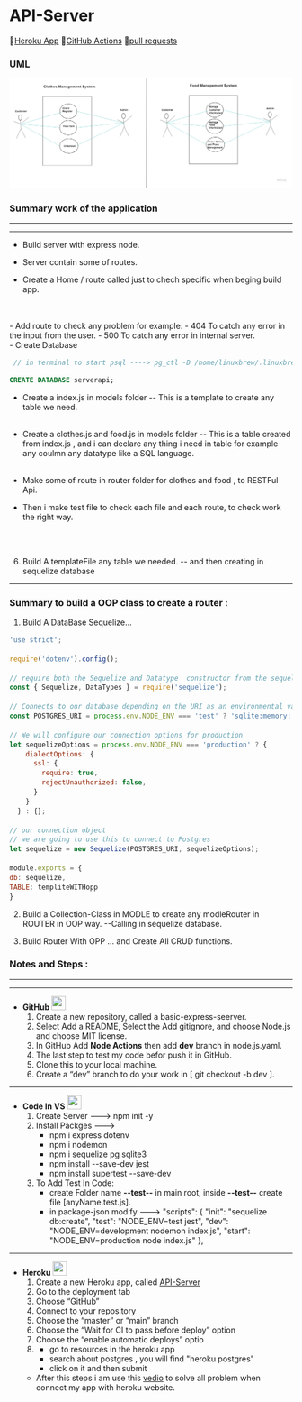 # **API-Server**
🔗[Heroku App](https://omarsawalmeh-api-server.herokuapp.com/)
🔗[GitHub Actions](https://github.com/OmarSawalmeh/api-server/actions)
🔗[pull requests](https://github.com/OmarSawalmeh/api-server/pulls)

### **UML**
![](./UML.jpg)

### **Summary work of the application**
---
---
- Build server with express node.

- Server contain some of routes.

- Create a Home / route called just to chech specific when beging build app.
<br/>
<br/>
- Add route to check any problem for example:
    - 404 To catch any error in the input from the user.
    - 500 To catch any error in internal server.  
<br/>
- Create Database

```js
 // in terminal to start psql ----> pg_ctl -D /home/linuxbrew/.linuxbrew/var/
```
 
```sql
CREATE DATABASE serverapi;   
```

- Create a index.js in models folder -- This is a template to create any table we need.
<br/><br/>

- Create a clothes.js and food.js in models folder -- This is a table created  from index.js , and i can declare any thing i need in table for example any coulmn any datatype like a SQL language.
<br/><br/>

- Make some of route in router folder for clothes and food , to RESTFul Api.

- Then i make test file to check each file and each route, to check work the right way.

<br/><br/>


6. Build A templateFile any table we needed.
	-- and then creating in sequelize database

---------------------------------------------------------------------------------------------------
### **Summary to build a OOP class to create a router :**
1. Build A DataBase Sequelize...
```js
'use strict';

require('dotenv').config();

// require both the Sequelize and Datatype  constructor from the sequelize package
const { Sequelize, DataTypes } = require('sequelize');

// Connects to our database depending on the URI as an environmental variable
const POSTGRES_URI = process.env.NODE_ENV === 'test' ? 'sqlite:memory:' : process.env.DATABASE_URL;

// We will configure our connection options for production
let sequelizeOptions = process.env.NODE_ENV === 'production' ? {
    dialectOptions: {
      ssl: {
        require: true,
        rejectUnauthorized: false,
      }
    }
  } : {};

// our connection object
// we are going to use this to connect to Postgres
let sequelize = new Sequelize(POSTGRES_URI, sequelizeOptions);

module.exports = {
db: sequelize,
TABLE: templiteWITHopp
}
```

2. Build a Collection-Class in MODLE to create any modleRouter in ROUTER in OOP way.
		--Calling in sequelize database.

3. Build Router With OPP ... and Create All CRUD functions.


### **Notes and Steps :**
---
---
- **GitHub** <img src="https://cdn-icons-png.flaticon.com/512/733/733553.png" width="25" height="25">
    1. Create a new repository, called a basic-express-seerver.
    2. Select Add a README, Select the Add gitignore, and choose Node.js and choose MIT license.
    3. In GitHub Add **Node Actions**  then add **dev** branch in node.js.yaml.
    4. The last step to test my code befor push it in GitHub.
    5. Clone this to your local machine.
    6. Create a “dev” branch to do your work in [ git checkout -b dev ].
---
- **Code In VS** <img src="https://cdn-icons-png.flaticon.com/512/906/906324.png" width="25" height="25">
    1. Create Server   ---> npm init -y
    2. Install Packges ---> 
        - npm i express dotenv
		- npm i nodemon
		- npm i sequelize pg sqlite3
		- npm install --save-dev jest
		- npm install supertest --save-dev
    3. To Add Test In Code:
        - create Folder name **--test--** in main root, inside **--test--** create file [anyName.test.js].
        - in package-json modify --->  "scripts": {
                                            "init": "sequelize db:create",
                                            "test": "NODE_ENV=test jest",
                                            "dev": "NODE_ENV=development nodemon index.js",
                                            "start": "NODE_ENV=production node index.js"
                                            },

---
- **Heroku** <img src="https://cdn-icons-png.flaticon.com/512/873/873120.png" width="25" height="25">
    1. Create a new Heroku app, called [API-Server](https://omarsawalmeh-api-server.herokuapp.com/)
    2. Go to the deployment tab
    3. Choose “GitHub”
    4. Connect to your repository
    5. Choose the “master” or “main” branch
    6. Choose the “Wait for CI to pass before deploy” option
    7. Choose the “enable automatic deploys” optio
    8.   
        - go to resources in the heroku app
        - search about postgres , you will find "heroku postgres"
        - click on it and then submit 
    - After this steps i am use this [vedio](https://www.youtube.com/watch?v=gPOa0LvIwHQ) to solve all problem when connect my app with heroku website.